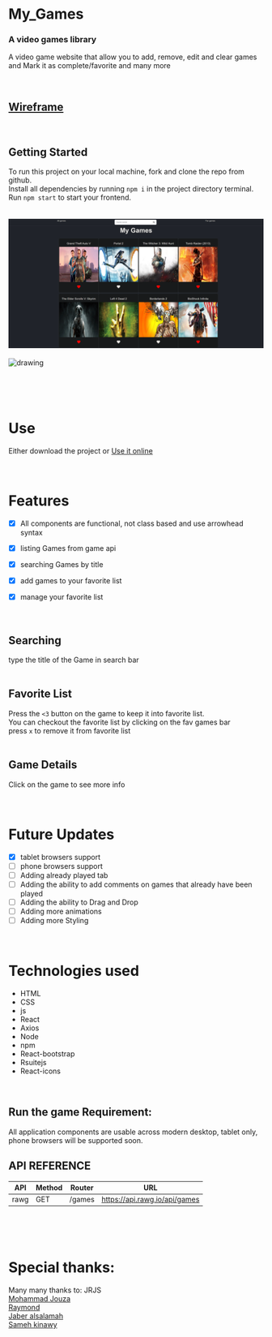 # My_Games
### A video games library
A video game website that allow you to add, remove, edit
and clear games and Mark it as complete/favorite and many more

<br>

## [Wireframe](https://wireframe.cc/ftRU01)
<br>

## Getting Started
To run this project on your local machine, fork and clone the repo from github. <br>
Install all dependencies by running `npm i` in the project directory terminal. <br>
Run `npm start` to start your frontend.<br>
<br><br>
<img src="./my_games/src/Screenshot_proj2.png" alt="drawing"/>
<br><br>
<img src="./my_games/src/Screenshot1_proj2.png" alt="drawing"/>

<br><br><br>
# Use

Either download the project or [Use it online](https://pages.git.generalassemb.ly/faisalabdulaziz/My-Games/)
<br><br><br>

# Features
- [x] All components are functional, not class based and use arrowhead syntax
- [x] listing Games from game api
- [x] searching Games by title
- [x] add games to your favorite list
- [x] manage your favorite list
<br><br><br>


## Searching 
type the title of the Game in search bar
<br><br>

## Favorite List
Press the `<3` button on the game to keep it into favorite list.\
You can checkout the favorite list by clicking on the fav games bar\
press `x` to remove it from favorite list
<br><br>

## Game Details
Click on the game to see more info
<br><br><br>

# Future Updates

- [x] tablet browsers support
- [ ] phone browsers support
- [ ] Adding already played tab
- [ ] Adding the ability to add comments on games that already have been played
- [ ] Adding the ability to Drag and Drop
- [ ] Adding more animations
- [ ] Adding more Styling
<br><br><br>

# Technologies used 

- HTML
- CSS
- js
- React
- Axios
- Node
- npm
- React-bootstrap
- Rsuitejs
- React-icons
<br>

## Run the game Requirement:

All application components are usable across modern desktop, tablet only, phone browsers will be supported soon.
<br>

## API REFERENCE
 API | Method | Router | URL
-----|--------|--------|-----
rawg| GET    | /games  | https://api.rawg.io/api/games

<br><br><br>

# Special thanks:

Many many thanks to: JRJS\
[Mohammad Jouza](https://git.generalassemb.ly/MohammadJouza)\
[Raymond](https://git.generalassemb.ly/raymond)\
[Jaber alsalamah](https://git.generalassemb.ly/jaberalsalamah)\
[Sameh kinawy](https://git.generalassemb.ly/samehkinawy)
